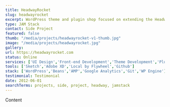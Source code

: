 ```yaml
---
title: HeadwayRocket
slug: headwayrocket
excerpt: WordPress theme and plugin shop focused on extending the Headway visual site builder.
type: JAM Stack
contact: Side Project
featured: false
thumb: "/media/projects/headwayrocket-v1-thumb.jpg"
image: "/media/projects/headwayrocket.jpg"
gallery:
url: https://headwayrocket.com
status: Online
services: ['UI Design','Front-end Development','Theme Development','Plugin Development']
tools: ['Sketch','Adobe XD','Local by Flywheel','Github']
stack: ['WordPress','Beans','AMP','Google Analytics','Git','WP Engine']
testimonial: Testimonial
date: 2012-06-01
searchTerms: projects, side, project, headway, jamstack
---
```

Content